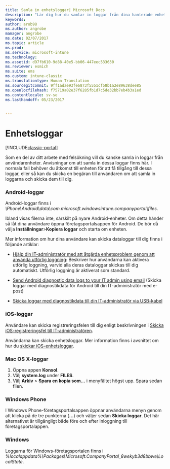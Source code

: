 ```yaml
---
title: Samla in enhetsloggar| Microsoft Docs
description: "Lär dig hur du samlar in loggar från dina hanterade enheter."
keywords: 
author: arob98
ms.author: angrobe
manager: angrobe
ms.date: 02/07/2017
ms.topic: article
ms.prod: 
ms.service: microsoft-intune
ms.technology: 
ms.assetid: d97fb610-9d88-40e5-bb06-447eec533630
ms.reviewer: esmich
ms.suite: ems
ms.custom: intune-classic
ms.translationtype: Human Translation
ms.sourcegitcommit: 9ff1adae93fe6873f5551cf58b1a2e89638dee85
ms.openlocfilehash: f75719a02e37f6285fb1d7c5de32bb7eb4b3a1ed
ms.contentlocale: sv-se
ms.lasthandoff: 05/23/2017


---
```


# <a name="device-logs"></a>Enhetsloggar

[!INCLUDE[classic-portal](../includes/classic-portal.md)]

Som en del av ditt arbete med felsökning vill du kanske samla in loggar från användarenheter. Anvisningar om att samla in dessa loggar finns här. I normala fall behöver du åtkomst till enheten för att få tillgång till dessa loggar, eller så kan du skicka en begäran till användaren om att samla in loggarna och skicka dem till dig.

### <a name="android-logs"></a>Android-loggar
Android-loggar finns i *<Android Device>\Phone\Android\data\com.microsoft.windowsintune.companyportal\files*.

Ibland visas filerna inte, särskilt på nyare Android-enheter. Om detta händer så låt dina användare öppna företagsportalsappen för Android. De bör då välja **Inställningar**>**Kopiera loggar** och starta om enheten.

Mer information om hur dina användare kan skicka dataloggar till dig finns i följande artiklar:

- [Hjälp din IT-administratör med att åtgärda enhetsproblem genom att använda utförlig loggning](/intune-user-help/use-verbose-logging-to-help-your-it-administrator-fix-device-issues-android): Beskriver hur användarna kan aktivera utförlig loggning, varvid alla deras dataloggar skickas till dig automatiskt. Utförlig loggning är aktiverat som standard.

- [Send Android diagnostic data logs to your IT admin using email](/intune-user-help/send-logs-to-your-it-admin-by-email-android) (Skicka loggar med diagnostikdata för Android till din IT-administratör med e-post)

- [Skicka loggar med diagnostikdata till din IT-administratör via USB-kabel](/intune-user-help/send-diagnostic-data-logs-to-your-it-administrator-using-a-usb-cable-android)

### <a name="ios-logs"></a>iOS-loggar

Användare kan skicka registreringsfelen till dig enligt beskrivningen i [Skicka iOS-registreringsfel till IT-administratören](/intune-user-help/send-errors-to-your-it-admin-ios).

Användarna kan skicka enhetsloggar. Mer information finns i avsnittet om hur du [skickar iOS-enhetsloggar](/intune-user-help/send-logs-to-your-it-admin-by-email-ios).

### <a name="mac-os-x-logs"></a>Mac OS X-loggar

1. Öppna appen **Konsol**.
2. Välj **system.log** under **FILES**.
3. Välj **Arkiv** > **Spara en kopia som…** i menyfältet högst upp. Spara sedan filen.

### <a name="windows-phone"></a>Windows Phone

I Windows Phone-företagsportalsappen öppnar användarna menyn genom att klicka på de tre punkterna (**…**) och väljer sedan **Skicka loggar**. Det här alternativet är tillgängligt både före och efter inloggning till företagsportalappen.

### <a name="windows"></a>Windows

Loggarna för Windows-företagsportalen finns i *%localappdata%\Packages\Microsoft.CompanyPortal_8wekyb3d8bbwe\LocalState*.


